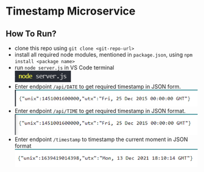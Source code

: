 # Timestamp Microservice
## How To Run?
- clone this repo using `git clone <git-repo-url>`
- install all required node modules, mentioned in `package.json`, using `npm install <package name>`
- run `node server.js` in VS Code terminal<br>
  <img src="asset/nodejsserver.png">
- Enter endpoint ```/api/DATE``` to get required timestamp in JSON form.
  <img src="asset/date.png">
- Enter endpoint ```/api/TIME``` to get required timestamp in JSON format.
  <img src="asset/time.png">
- Enter endpoint ```/timestamp``` to timestamp the current moment in JSON format
  <img src="asset/timestamp.png">
